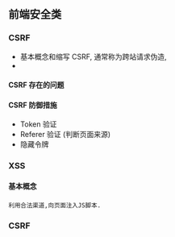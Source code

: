 ## 前端安全类

### CSRF
- 基本概念和缩写 CSRF, 通常称为跨站请求伪造,
- 

#### CSRF 存在的问题

#### CSRF 防御措施
- Token 验证
- Referer 验证 (判断页面来源)
- 隐藏令牌

### XSS

#### 基本概念
    利用合法渠道,向页面注入JS脚本.

### CSRF 
